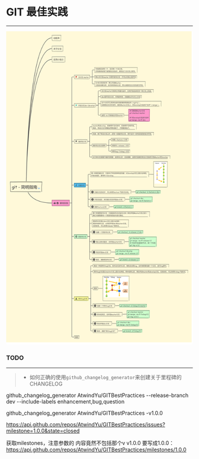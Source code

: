 # GIT 最佳实践
---------

![GIT 最佳实践](git-think.png)



### TODO
--------
> - 如何正确的使用`github_changelog_generator`来创建关于里程碑的CHANGELOG


github_changelog_generator AtwindYu/GITBestPractices --release-branch dev --include-labels enhancement,bug,question


github_changelog_generator AtwindYu/GITBestPractices -v1.0.0



https://api.github.com/repos/AtwindYu/GITBestPractices/issues?milestone=1.0.0&state=closed



获取milestones，注意参数的 内容竟然不包括那个v  v1.0.0 要写成1.0.0：           
https://api.github.com/repos/AtwindYu/GITBestPractices/milestones/1.0.0
